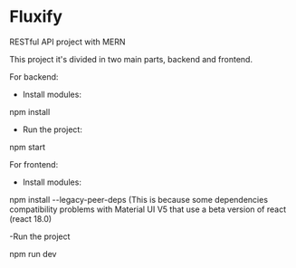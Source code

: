 # Fluxify
RESTful API project with MERN

This project it's divided in two main parts, backend and frontend.

For backend:

- Install modules:

npm install

- Run the project:

npm start


For frontend:

- Install modules:

npm install --legacy-peer-deps (This is because some dependencies compatibility problems with Material UI V5 that use a beta version of react (react 18.0)

-Run the project

npm run dev

